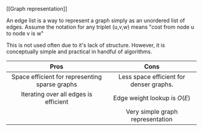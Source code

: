 [[Graph representation]]

An edge list is a way to represent a graph simply as an unordered list of edges. Assume the notation for any triplet (u,v,w) means "cost from node u to node v is w"

This is not used often due to it's lack of structure. However, it is conceptually simple and practical in handful of algorithms. 

|Pros|Cons|
|:-:|:-:|
|Space efficient for representing sparse graphs|Less space efficient for denser graphs.|
|Iterating over all edges is efficient|Edge weight lookup is $O(E)$|
||Very simple graph representation|